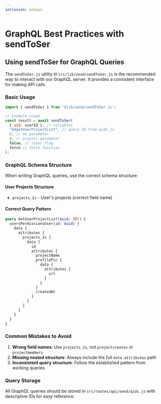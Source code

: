 ```yaml
---
inclusion: always
---
```


# GraphQL Best Practices with sendToSer

## Using sendToSer for GraphQL Queries

The `sendToSer.js` utility in `src/lib/send/sendToSer.js` is the recommended way to interact with our GraphQL server. It provides a consistent interface for making API calls.

### Basic Usage

```javascript
import { sendToSer } from '$lib/send/sendToSer.js';

// Example usage
const result = await sendToSer(
  { uid: userId }, // variables
  "64getUserProjectList", // query ID from qids.js
  0, // me parameter
  0, // project parameter
  false, // isSer flag
  fetch // fetch function
);
```

### GraphQL Schema Structure

When writing GraphQL queries, use the correct schema structure:

#### User Projects Structure
- `projects_1s` - User's projects (correct field name)

#### Correct Query Pattern
```graphql
query GetUserProjectList($uid: ID!) {
  usersPermissionsUser(id: $uid) {
    data {
      attributes {
        projects_1s {
          data {
            id
            attributes {
              projectName
              profilePic {
                data {
                  attributes {
                    url
                  }
                }
              }
              createdAt
            }
          }
        }
      }
    }
  }
}
```

### Common Mistakes to Avoid

1. **Wrong field names**: Use `projects_1s`, not `projectcreates` or `projectmembers`
2. **Missing nested structure**: Always include the full `data.attributes` path
3. **Inconsistent query structure**: Follow the established pattern from working queries

### Query Storage

All GraphQL queries should be stored in `src/routes/api/send/qids.js` with descriptive IDs for easy reference.